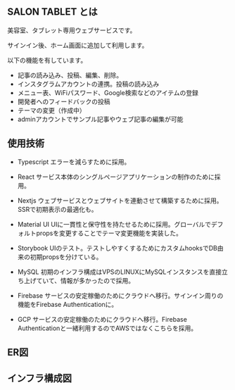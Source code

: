## SALON TABLET とは

美容室、タブレット専用ウェブサービスです。

サインイン後、ホーム画面に追加して利用します。

以下の機能を有しています。

- 記事の読み込み、投稿、編集、削除。
- インスタグラムアカウントの連携。投稿の読み込み
- メニュー表、WiFiパスワード、Google検索などのアイテムの登録
- 開発者へのフィードバックの投稿
- テーマの変更（作成中）
- adminアカウントでサンプル記事やウェブ記事の編集が可能

## 使用技術

- Typescript
  エラーを減らすために採用。
- React
  サービス本体のシングルページアプリケーションの制作のために採用。
- Nextjs
  ウェブサービスとウェブサイトを連動させて構築するために採用。SSRで初期表示の最適化も。
- Material UI
  UIに一貫性と保守性を持たせるために採用。グローバルでデフォルトpropsを変更することでテーマ変更機能を実装した。
- Storybook
  UIのテスト。テストしやすくするためにカスタムhooksでDB由来の初期propsを分けている。

- MySQL
  初期のインフラ構成はVPSのLINUXにMySQLインスタンスを直接立ち上げていて、情報が多かったので採用。

- Firebase
  サービスの安定稼働のためにクラウドへ移行。サインイン周りの機能をFirebase Authenticationに。
- GCP
  サービスの安定稼働のためにクラウドへ移行。Firebase Authenticationと一緒利用するのでAWSではなくこちらを採用。

## ER図

## インフラ構成図
